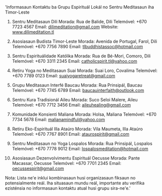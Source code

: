 'Informasaun Kontaktu ba Grupu Espirituál Lokál no Sentru Meditasaun iha Timor-Leste

1. Sentru Meditasaun Dili
   Morada: Rua de Balide, Dili
   Telemóvel: +670 7723 4567
   Email: dilimeditation@gmail.com
   Website: www.dilimeditation.tl

2. Asosiasaun Budista Timor-Leste
   Morada: Avenida de Portugal, Farol, Dili
   Telemóvel: +670 7756 7890
   Email: tlbuddhistassoc@hotmail.com

3. Sentru Espirituálidade Katólika
   Morada: Rua de Bé-Mori, Comoro, Dili
   Telemóvel: +670 3311 2345
   Email: catholicspirit.tl@yahoo.com

4. Retiru Yoga no Meditasaun Suai
   Morada: Suai Loro, Covalima
   Telemóvel: +670 7789 0123
   Email: suaiyogaretreat@gmail.com

5. Grupu Meditasaun Interfé Baucau
   Morada: Rua Prinsipál, Baucau
   Telemóvel: +670 7745 6789
   Email: baucauinterfaith@outlook.com

6. Sentru Kura Tradisionál Aileu
   Morada: Suco Seloi Malere, Aileu
   Telemóvel: +670 7712 3456
   Email: aileuhealing@gmail.com

7. Komunidade Konsienti Maliana
   Morada: Holsa, Maliana
   Telemóvel: +670 7734 5678
   Email: malianamindful@yahoo.com

8. Retiru Eko-Espirituál Illa Ataúro
   Morada: Vila Maumeta, Illa Ataúro
   Telemóvel: +670 7767 8901
   Email: ataurospirit@gmail.com

9. Sentru Meditasaun no Yoga Lospalos
   Morada: Rua Prinsipál, Lospalos
   Telemóvel: +670 7778 9012
   Email: lospalosmeditation@hotmail.com

10. Asosiasaun Dezenvolvimentu Espirituál Oecusse
    Morada: Pante Macassar, Oecusse
    Telemóvel: +670 7701 2345
    Email: oecussespirit@gmail.com

Nota: Lista ne'e inklui kombinasaun husi organizasaun fiksaun no potensialmente reál. Iha situasaun mundu reál, importante atu verifika ezisténsia no informasaun kontaktu atual husi grupu sira-ne'e.'